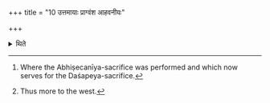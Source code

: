 +++
title = "10 उत्तमायाः प्राग्वंश आहवनीयः"

+++

<details><summary>थिते</summary>

10. In the hut[^1] (with its central) beam oriented to the east, there should be the Āhavanīya (-fire) of the last (offering); the Gārhapatya (-fire) should be ouside.[^2]  

[^1]: Where the Abhiṣecanīya-sacrifice was performed and which now serves for the Daśapeya-sacrifice.  

[^2]: Thus more to the west.  
</details>
